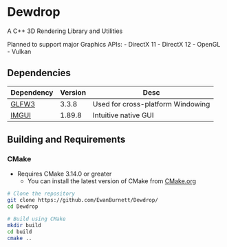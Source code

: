 # Dewdrop
A C++ 3D Rendering Library and Utilities

Planned to support major Graphics APIs:
    - DirectX 11
    - DirectX 12
    - OpenGL
    - Vulkan
 
## Dependencies
| Dependency | Version | Desc | 
| - | - | - | 
| [GLFW3](https://github.com/glfw/glfw) | 3.3.8 | Used for cross-platform Windowing |
| [IMGUI](https://github.com/ocornut/imgui/) | 1.89.8 | Intuitive native GUI | 


## Building and Requirements
### CMake
- Requires CMake 3.14.0 or greater 
    - You can install the latest version of CMake from [CMake.org](https://cmake.org/download/)
  
```bash
# Clone the repository
git clone https://github.com/EwanBurnett/Dewdrop/
cd Dewdrop

# Build using CMake
mkdir build
cd build 
cmake .. 
```

